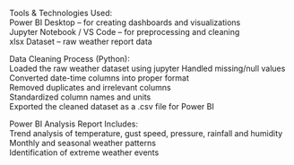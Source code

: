 Tools & Technologies Used:  
Power BI Desktop – for creating dashboards and visualizations  
Jupyter Notebook / VS Code – for preprocessing and cleaning    
xlsx Dataset – raw weather report data

Data Cleaning Process (Python):  
Loaded the raw weather dataset using jupyter
Handled missing/null values  
Converted date-time columns into proper format  
Removed duplicates and irrelevant columns  
Standardized column names and units  
Exported the cleaned dataset as a .csv file for Power BI  

 Power BI Analysis Report Includes:  
Trend analysis of temperature, gust speed, pressure, rainfall and humidity  
Monthly and seasonal weather patterns  
Identification of extreme weather events  

 
